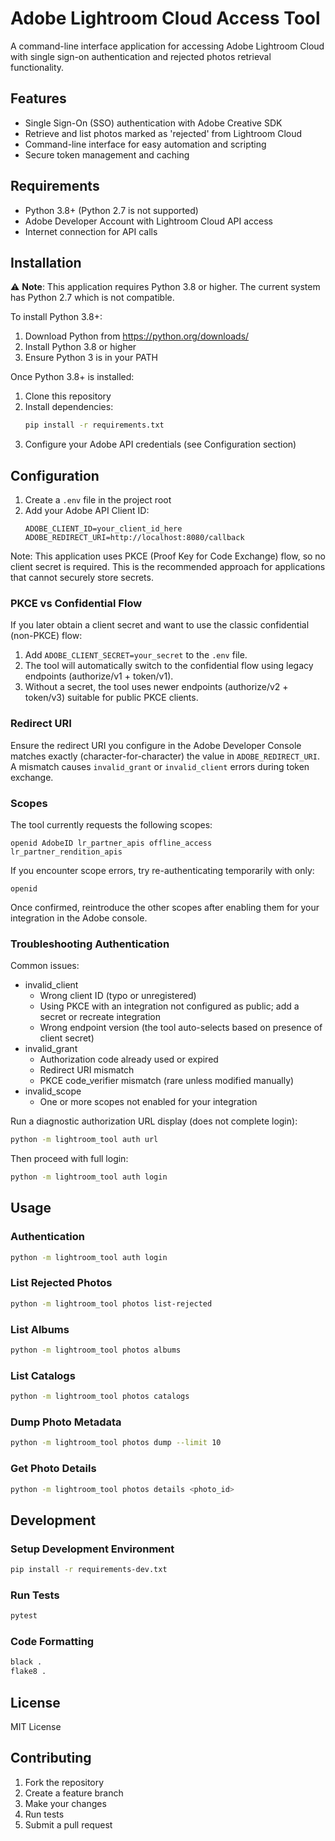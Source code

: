 # Adobe Lightroom Cloud Access Tool

A command-line interface application for accessing Adobe Lightroom Cloud with single sign-on authentication and rejected photos retrieval functionality.

## Features

- Single Sign-On (SSO) authentication with Adobe Creative SDK
- Retrieve and list photos marked as 'rejected' from Lightroom Cloud
- Command-line interface for easy automation and scripting
- Secure token management and caching

## Requirements

- Python 3.8+ (Python 2.7 is not supported)
- Adobe Developer Account with Lightroom Cloud API access
- Internet connection for API calls

## Installation

⚠️ **Note**: This application requires Python 3.8 or higher. The current system has Python 2.7 which is not compatible.

To install Python 3.8+:
1. Download Python from https://python.org/downloads/
2. Install Python 3.8 or higher
3. Ensure Python 3 is in your PATH

Once Python 3.8+ is installed:

1. Clone this repository
2. Install dependencies:
   ```bash
   pip install -r requirements.txt
   ```
3. Configure your Adobe API credentials (see Configuration section)

## Configuration

1. Create a `.env` file in the project root
2. Add your Adobe API Client ID:
   ```
   ADOBE_CLIENT_ID=your_client_id_here
   ADOBE_REDIRECT_URI=http://localhost:8080/callback
   ```

Note: This application uses PKCE (Proof Key for Code Exchange) flow, so no client secret is required. This is the recommended approach for applications that cannot securely store secrets.

### PKCE vs Confidential Flow

If you later obtain a client secret and want to use the classic confidential (non-PKCE) flow:
1. Add `ADOBE_CLIENT_SECRET=your_secret` to the `.env` file.
2. The tool will automatically switch to the confidential flow using legacy endpoints (authorize/v1 + token/v1).
3. Without a secret, the tool uses newer endpoints (authorize/v2 + token/v3) suitable for public PKCE clients.

### Redirect URI
Ensure the redirect URI you configure in the Adobe Developer Console matches exactly (character-for-character) the value in `ADOBE_REDIRECT_URI`. A mismatch causes `invalid_grant` or `invalid_client` errors during token exchange.

### Scopes
The tool currently requests the following scopes:
```
openid AdobeID lr_partner_apis offline_access lr_partner_rendition_apis
```
If you encounter scope errors, try re-authenticating temporarily with only:
```
openid
```
Once confirmed, reintroduce the other scopes after enabling them for your integration in the Adobe console.

### Troubleshooting Authentication
Common issues:
* invalid_client
   - Wrong client ID (typo or unregistered)
   - Using PKCE with an integration not configured as public; add a secret or recreate integration
   - Wrong endpoint version (the tool auto-selects based on presence of client secret)
* invalid_grant
   - Authorization code already used or expired
   - Redirect URI mismatch
   - PKCE code_verifier mismatch (rare unless modified manually)
* invalid_scope
   - One or more scopes not enabled for your integration

Run a diagnostic authorization URL display (does not complete login):
```bash
python -m lightroom_tool auth url
```
Then proceed with full login:
```bash
python -m lightroom_tool auth login
```

## Usage

### Authentication
```bash
python -m lightroom_tool auth login
```

### List Rejected Photos
```bash
python -m lightroom_tool photos list-rejected
```

### List Albums
```bash
python -m lightroom_tool photos albums
```

### List Catalogs
```bash
python -m lightroom_tool photos catalogs
```

### Dump Photo Metadata
```bash
python -m lightroom_tool photos dump --limit 10
```

### Get Photo Details
```bash
python -m lightroom_tool photos details <photo_id>
```

## Development

### Setup Development Environment
```bash
pip install -r requirements-dev.txt
```

### Run Tests
```bash
pytest
```

### Code Formatting
```bash
black .
flake8 .
```

## License

MIT License

## Contributing

1. Fork the repository
2. Create a feature branch
3. Make your changes
4. Run tests
5. Submit a pull request
